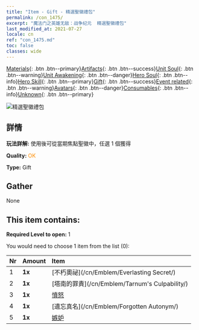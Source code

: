 ```yaml
---
title: "Item - Gift - 精選聖徽禮包"
permalink: /con_1475/
excerpt: "魔法门之英雄无敌：战争纪元  精選聖徽禮包"
last_modified_at: 2021-07-27
locale: cn
ref: "con_1475.md"
toc: false
classes: wide
---
```

 [Materials](/ItemsCN/){: .btn .btn--primary}[Artifacts](/ItemsCN/Artifacts/){: .btn .btn--success}[Unit Soul](/ItemsCN/UnitSoul/){: .btn .btn--warning}[Unit Awakening](/ItemsCN/UnitAwakening/){: .btn .btn--danger}[Hero Soul](/ItemsCN/HeroSoul/){: .btn .btn--info}[Hero Skill](/ItemsCN/HeroSkill/){: .btn .btn--primary}[Gift](/ItemsCN/Gift/){: .btn .btn--success}[Event related](/ItemsCN/Events/){: .btn .btn--warning}[Avatars](/ItemsCN/Avatars/){: .btn .btn--danger}[Consumables](/ItemsCN/Consumables/){: .btn .btn--info}[Unknown](/ItemsCN/Unknown/){: .btn .btn--primary}

 ![精選聖徽禮包](/images/t/i_907089.png)

## 詳情
 **玩法詳解:** 使用後可從當期焦點聖徽中，任選 1 個獲得

 **Quality:** <span style="color: #FF8C00">OK</span>

 **Type:** Gift

## Gather

  None

## This item contains:

 **Required Level to open:** 1

 You would need to choose 1 item from the list (0):

  | Nr | Amount |     Item    |
  |:---|:-------|:------------|
  | 1 |  **1x** | [不朽奧祕](/cn/Emblem/Everlasting Secret/) |  | 
  | 2 |  **1x** | [塔南的罪責](/cn/Emblem/Tarnum's Culpability/) |  | 
  | 3 |  **1x** | [憤怒](/cn/Emblem/Anger/) |  | 
  | 4 |  **1x** | [遺忘真名](/cn/Emblem/Forgotten Autonym/) |  | 
  | 5 |  **1x** | [嫉妒](/cn/Emblem/Jealousy/) |  | 
